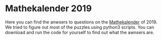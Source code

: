 # Mathekalender 2019

Here you can find the anwsers to questions on the [Mathekalender](https://www.mathekalender.de/index.php) of 2019. We tried to figure out most of the puzzles using python3 scripts. You can download and run the code for yourself to find out what the awnsers are.
